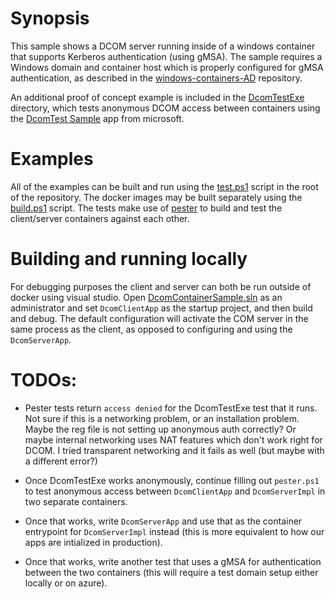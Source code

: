 # Synopsis

This sample shows a DCOM server running inside of a windows container that supports Kerberos authentication (using gMSA). The sample requires a Windows domain and container host which is properly configured for gMSA authentication, as described in the [windows-containers-AD](https://github.com/plooploops/windows-containers-AD) repository.

An additional proof of concept example is included in the [DcomTestExe](./DcomTestExe) directory, which tests anonymous DCOM access between containers using the [DcomTest Sample](https://support.microsoft.com/en-us/help/259011/sample-a-simple-dcom-client-server-test-application) app from microsoft.

# Examples

All of the examples can be built and run using the [test.ps1](./test.ps1) script in the root of the repository. The docker images may be built separately using the [build.ps1](./build.ps1) script. The tests make use of [pester](./pester.ps1) to build and test the client/server containers against each other.

# Building and running locally

For debugging purposes the client and server can both be run outside of docker using visual studio. Open [DcomContainerSample.sln](./DcomContainerSample.sln) as an administrator and set `DcomClientApp` as the startup project, and then build and debug. The default configuration will activate the COM server in the same process as the client, as opposed to configuring and using the `DcomServerApp`.

# TODOs:

- Pester tests return `access denied` for the DcomTestExe test that it runs. Not sure if this is a networking problem, or an installation problem. Maybe the reg file is not setting up anonymous auth correctly? Or maybe internal networking uses NAT features which don't work right for DCOM. I tried transparent networking and it fails as well (but maybe with a different error?)

- Once DcomTestExe works anonymously, continue filling out `pester.ps1` to test anonymous access between `DcomClientApp` and `DcomServerImpl` in two separate containers.

- Once that works, write `DcomServerApp` and use that as the container entrypoint for `DcomServerImpl` instead (this is more equivalent to how our apps are intialized in production).

- Once that works, write another test that uses a gMSA for authentication between the two containers (this will require a test domain setup either locally or on azure).